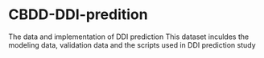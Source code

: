 # CBDD-DDI-predition
The data and implementation of DDI prediction
This dataset inculdes the modeling data, validation data and the scripts used in DDI prediction study 

